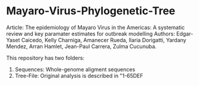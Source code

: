 # Mayaro-Virus-Phylogenetic-Tree

Article: The epidemiology of Mayaro Virus in the Americas: A systematic review and key paramater estimates for outbreak modelling
Authors: Edgar-Yaset Caicedo, Kelly Charniga, Amanecer Rueda, Ilaria Dorigatti, Yardany Mendez, Arran Hamlet, Jean-Paul Carrera, Zulma Cucunuba. 

This repository has two folders:
1) Sequences: Whole-genome aligment sequences
2) Tree-File: Original analysis is described in "1-65DEF
